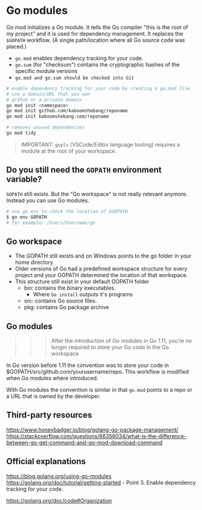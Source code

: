 # Go modules

Go mod initializes a Go module. It tells the Go compiler "this is the root of my project" and it is used for dependency management. It replaces the `$GOPATH` workflow. (A single path/location where all Go source code was placed.)

- `go.mod` enables dependency tracking for your code.
- `go.sum` (for "checksum") contains the cryptographic hashes of the specific module versions
- `go.mod and go.sum should be checked into Git`


```bash
# enable dependency tracking for your code by creating a go.mod file
# use a domain/URL that you own
# github or a private domain
go mod init <namespace>
go mod init github.com/kaboomshebang/reponame
go mod init kaboomshebang.com/reponame

# removes unused dependencies
go mod tidy
```

> IMPORTANT: `gopls` (VSCode/Editor language tooling) requires a module at the root of your workspace.

## Do you still need the `GOPATH` environment variable?

`GOPATH` still exists. But the "Go workspace" is not really relevant anymore. Instead you can use Go modules.

```bash
# use go env to check the location of $GOPATH
$ go env GOPATH
# for example: /Users/Username/go
```

## Go workspace
- The GOPATH still exists and on Windows points to the go folder in your home directory
- Older versions of Go had a predefined workspace structure for every project and your GOPATH determined the location of that workspace.
- This structure still exist in your default GOPATH folder
    - bin: contains the binary executables.
        - Where `Go install` outputs it's programs
    - src: contains Go source files.
    - pkg: contains Go package archive

## Go modules

>>> After the introduction of Go modules in Go 1.11, you’re no longer required to store your Go code in the Go workspace

In Go version before 1.11 the convention was to store your code in $GOPATH/src/github.com/yourusername/repo. This workflow is modified when Go modules where introduced.

With Go modules the convention is similar in that `go.mod` points to a repo or a URL that is owned by the developer.

## Third-party resources
https://www.honeybadger.io/blog/golang-go-package-management/
https://stackoverflow.com/questions/66356034/what-is-the-difference-between-go-get-command-and-go-mod-download-command

## Official explanations
https://blog.golang.org/using-go-modules
https://golang.org/doc/tutorial/getting-started
    - Point 3. Enable dependency tracking for your code.

https://golang.org/doc/code#Organization
